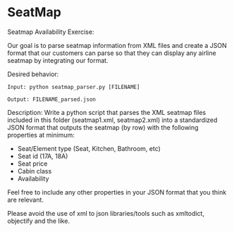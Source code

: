 # SeatMap

Seatmap Availability Exercise:

Our goal is to parse seatmap information from XML files and create a JSON format that our customers can parse so that they can display any airline seatmap by integrating our format.

Desired behavior: 

	Input: python seatmap_parser.py [FILENAME]

	Output: FILENAME_parsed.json

Description:
Write a python script that parses the XML seatmap files included in this folder (seatmap1.xml, seatmap2.xml) into a standardized JSON format that outputs the seatmap (by row) with the following properties at minimum:
* Seat/Element type (Seat, Kitchen, Bathroom, etc)
* Seat id (17A, 18A)
* Seat price
* Cabin class
* Availability

Feel free to include any other properties in your JSON format that you think are relevant.

Please avoid the use of xml to json libraries/tools such as xmltodict, objectify and the like.
